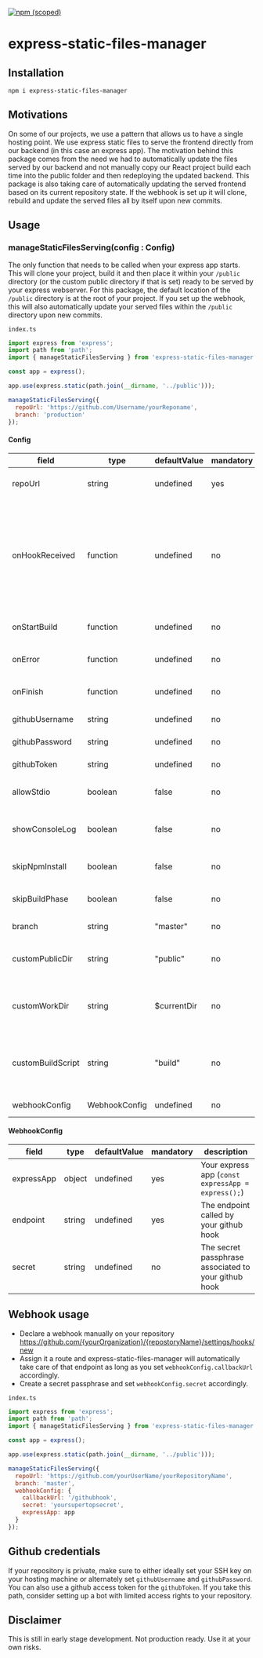 [![npm (scoped)](https://img.shields.io/npm/v/express-static-files-manager.svg)](https://www.npmjs.com/package/express-static-files-manager)

# express-static-files-manager

## Installation

`npm i express-static-files-manager`

## Motivations

On some of our projects, we use a pattern that allows us to have a single hosting point. We use express static files to serve the frontend directly from our backend (in this case an express app). The motivation behind this package comes from the need we had to automatically update the files served by our backend and not manually copy our React project build each time into the public folder and then redeploying the updated backend. This package is also taking care of automatically updating the served frontend based on its current repository state. If the webhook is set up it will clone, rebuild and update the served files all by itself upon new commits.

## Usage

### manageStaticFilesServing(config : Config)

The only function that needs to be called when your express app starts.
This will clone your project, build it and then place it within your `/public` directory (or the custom public directory if that is set) ready to be served by your express webserver. For this package, the default location of the `/public` directory is at the root of your project. If you set up the webhook, this will also automatically update your served files within the `/public` directory upon new commits.

`index.ts`

```js
import express from 'express';
import path from 'path';
import { manageStaticFilesServing } from 'express-static-files-manager';

const app = express();

app.use(express.static(path.join(__dirname, '../public')));

manageStaticFilesServing({
  repoUrl: 'https://github.com/Username/yourReponame',
  branch: 'production'
});
```

#### Config

| **field**         | **type**      | **defaultValue** | **mandatory** | **description**                                                                                                           |
| ----------------- | ------------- | ---------------- | ------------- | ------------------------------------------------------------------------------------------------------------------------- |
| repoUrl           | string        | undefined        | yes           | Your repository's URL                                                                                                     |
| onHookReceived    | function      | undefined        | no            | Overwrites default express-static-files-manager hook controller passing express res, req and next fields to your function |
| onStartBuild      | function      | undefined        | no            | Function called on build start                                                                                            |
| onError           | function      | undefined        | no            | Function called on error                                                                                                  |
| onFinish          | function      | undefined        | no            | Function called on build finish                                                                                           |
| githubUsername    | string        | undefined        | no            | Your github username                                                                                                      |
| githubPassword    | string        | undefined        | no            | Your github password                                                                                                      |
| githubToken       | string        | undefined        | no            | Your github OAuth token                                                                                                   |
| allowStdio        | boolean       | false            | no            | Setting this to true will pipe to stdio                                                                                   |
| showConsoleLog    | boolean       | false            | no            | Setting this to true will log the whole process                                                                           |
| skipNpmInstall    | boolean       | false            | no            | If you wish to skip npm install phase                                                                                     |
| skipBuildPhase    | boolean       | false            | no            | If you wish to skip build phase                                                                                           |
| branch            | string        | "master"         | no            | Your branch name                                                                                                          |
| customPublicDir   | string        | "public"         | no            | The directory containing your public static files                                                                         |
| customWorkDir     | string        | \$currentDir     | no            | The directory where builds are generated and processed                                                                    |
| customBuildScript | string        | "build"          | no            | Set a custom script to use in your packages.json to build your files                                                      |
| webhookConfig     | WebhookConfig | undefined        | no            | The webhook config                                                                                                        |

#### WebhookConfig

| **field**  | **type** | **defaultValue** | **mandatory** | **description**                                      |
| ---------- | -------- | ---------------- | ------------- | ---------------------------------------------------- |
| expressApp | object   | undefined        | yes           | Your express app (`const expressApp = express();`)   |
| endpoint   | string   | undefined        | yes           | The endpoint called by your github hook              |
| secret     | string   | undefined        | no            | The secret passphrase associated to your github hook |

## Webhook usage

- Declare a webhook manually on your repository https://github.com/{yourOrganization}/{repostoryName}/settings/hooks/new
- Assign it a route and express-static-files-manager will automatically take care of that endpoint as long as you set `webhookConfig.callbackUrl` accordingly.
- Create a secret passphrase and set `webhookConfig.secret` accordingly.

`index.ts`

```js
import express from 'express';
import path from 'path';
import { manageStaticFilesServing } from 'express-static-files-manager';

const app = express();

app.use(express.static(path.join(__dirname, '../public')));

manageStaticFilesServing({
  repoUrl: 'https://github.com/yourUserName/yourRepositoryName',
  branch: 'master',
  webhookConfig: {
    callbackUrl: '/githubhook',
    secret: 'yoursupertopsecret',
    expressApp: app
  }
});
```

## Github credentials

If your repository is private, make sure to either ideally set your SSH key on your hosting machine or alternately set `githubUsername` and `githubPassword`. You can also use a github access token for the `githubToken`. If you take this path, consider setting up a bot with limited access rights to your repository.

## Disclaimer

This is still in early stage development. Not production ready. Use it at your own risks.
